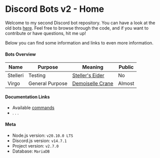 # Discord Bots v2 - Home

Welcome to my second Discord bot repository. You can have a look at the old bots [here](https://github.com/SVKruik/Discord-Bots). Feel free to browse through the code, and if you want to contribute or have questions, hit me up!

Below you can find some information and links to even more information.

#### Bots Overview

| Name | Purpose | Meaning | Public |
| - | - | - | - |
| Stelleri | Testing | [Steller's Eider](https://en.wikipedia.org/wiki/Steller%27s_eider) | No |
| Virgo | General Purpose | [Demoiselle Crane](https://en.wikipedia.org/wiki/Demoiselle_crane) | Almost |

#### Documentation Links

- Available [commands](https://github.com/SVKruik/Discord-Bots-v2/blob/main/Documentation/Commands.md)
- . . .

#### Meta

- Node.js version: `v20.10.0 LTS`
- Discord.js version: `v14.7.1`
- Project version: `v2.7.0`
- Database: `MariaDB`
